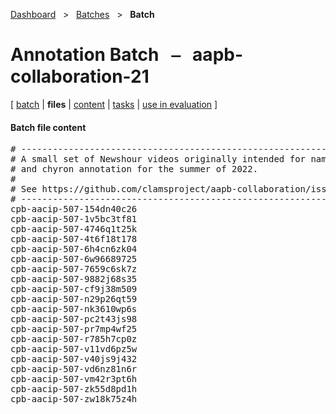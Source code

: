 [Dashboard](../../index.md)  &nbsp; > &nbsp; [Batches](../index.md)  &nbsp; > &nbsp; ****Batch**** 
# Annotation Batch &nbsp; ⎯ &nbsp; aapb-collaboration-21

\[ [batch](index.md) | **files** | [content](content.md) | [tasks](tasks.md) | [use in evaluation](evaluation.md) \]

#### Batch file content

<pre>
# --------------------------------------------------------------------------------
# A small set of Newshour videos originally intended for named entity, slate, 
# and chyron annotation for the summer of 2022.
#
# See https://github.com/clamsproject/aapb-collaboration/issues/21.
# --------------------------------------------------------------------------------
cpb-aacip-507-154dn40c26
cpb-aacip-507-1v5bc3tf81
cpb-aacip-507-4746q1t25k
cpb-aacip-507-4t6f18t178
cpb-aacip-507-6h4cn6zk04
cpb-aacip-507-6w96689725
cpb-aacip-507-7659c6sk7z
cpb-aacip-507-9882j68s35
cpb-aacip-507-cf9j38m509
cpb-aacip-507-n29p26qt59
cpb-aacip-507-nk3610wp6s
cpb-aacip-507-pc2t43js98
cpb-aacip-507-pr7mp4wf25
cpb-aacip-507-r785h7cp0z
cpb-aacip-507-v11vd6pz5w
cpb-aacip-507-v40js9j432
cpb-aacip-507-vd6nz81n6r
cpb-aacip-507-vm42r3pt6h
cpb-aacip-507-zk55d8pd1h
cpb-aacip-507-zw18k75z4h
</pre>

